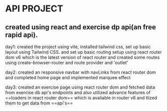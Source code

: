 # API PROJECT

## created using react and exercise dp api(an free rapid api).

day1: created the  project using vite, installed tailwind css, set up basic layout using  Tailwind CSS.
and set up basic routing setup using react router dom v6 which is the latest version of react router and created some routes using create-browser-router and route provider and 'outlet' 

day2: created an responsive navbar with navLinks from react router dom and completed home page and implemented marquee effect 

day3: created an exercise page using react router dom and fetched data from exercise db api's endpoints and also utilized advance features of ==loaders in react router dom== which is avaliable in router v6 and tlized them to get data from ==api's== 